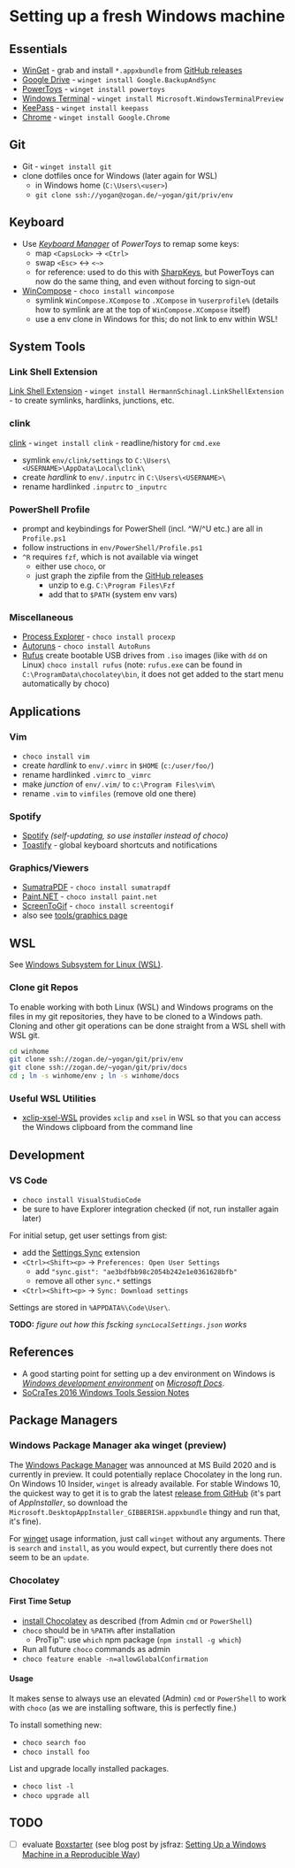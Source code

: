 # Setting up a fresh Windows machine

## Essentials

- [WinGet](https://docs.microsoft.com/en-us/windows/package-manager/) - grab and install
  `*.appxbundle` from [GitHub releases](https://github.com/microsoft/winget-cli/releases)
- [Google Drive](https://www.google.com/drive/download/) - `winget install Google.BackupAndSync`
- [PowerToys](https://github.com/microsoft/PowerToys) - `winget install powertoys`
- [Windows Terminal](https://github.com/microsoft/terminal) - `winget install Microsoft.WindowsTerminalPreview`
- [KeePass](http://keepass.info/) - `winget install keepass`
- [Chrome](https://www.google.de/intl/de/chrome/browser/desktop/index.html) -
  `winget install Google.Chrome`

## Git

- Git - `winget install git`
- clone dotfiles once for Windows (later again for WSL)
  - in Windows home (`C:\Users\<user>`)
  - `git clone ssh://yogan@zogan.de/~yogan/git/priv/env`

## Keyboard

- Use [*Keyboard Manager*](https://aka.ms/PowerToysOverview_KeyboardManager) of *PowerToys* to remap some keys:
  - map `<CapsLock>` → `<Ctrl>`
  - swap `<Esc>` ↔ `<~>`
  - for reference: used to do this with [SharpKeys](https://sharpkeys.codeplex.com),
    but PowerToys can now do the same thing, and even without forcing to sign-out
- [WinCompose](https://github.com/SamHocevar/wincompose) - `choco install wincompose`
  - symlink `WinCompose.XCompose` to `.XCompose` in `%userprofile%` (details how
    to symlink are at the top of `WinCompose.XCompose` itself)
  - use a env clone in Windows for this; do not link to env within WSL!

## System Tools

### Link Shell Extension

[Link Shell
Extension](http://schinagl.priv.at/nt/hardlinkshellext/hardlinkshellext.html) -
`winget install HermannSchinagl.LinkShellExtension` - to create symlinks, hardlinks, junctions,
etc.

### clink

[clink](https://mridgers.github.io/clink/) - `winget install clink` -
readline/history for `cmd.exe`

- symlink `env/clink/settings` to `C:\Users\<USERNAME>\AppData\Local\clink\`
- create *hardlink* to `env/.inputrc` in `C:\Users\<USERNAME>\`
- rename hardlinked `.inputrc` to `_inputrc`

### PowerShell Profile

- prompt and keybindings for PowerShell (incl. ^W/^U etc.) are all in `Profile.ps1`
- follow instructions in `env/PowerShell/Profile.ps1`
- `^R` requires `fzf`, which is not available via winget
   - either use `choco`, or
   - just graph the zipfile from the [GitHub releases](https://github.com/junegunn/fzf/releases)
     - unzip to e.g. `C:\Program Files\Fzf`
     - add that to `$PATH` (system env vars)

### Miscellaneous

- [Process
  Explorer](https://technet.microsoft.com/en-us/sysinternals/bb896653.aspx) -
  `choco install procexp`
- [Autoruns](https://technet.microsoft.com/en-us/sysinternals/bb963902.aspx) -
  `choco install AutoRuns`
- [Rufus](http://rufus.akeo.ie) create bootable USB drives from `.iso` images
  (like with `dd` on Linux) `choco install rufus` (note: `rufus.exe` can be
  found in `C:\ProgramData\chocolatey\bin`, it does not get added to the start
  menu automatically by choco)

## Applications

### Vim

- `choco install vim`
- create *hardlink* to `env/.vimrc` in `$HOME` (`c:/user/foo/`)
- rename hardlinked `.vimrc` to `_vimrc`
- make *junction* of `env/.vim/` to `c:\Program Files\vim\`
- rename `.vim` to `vimfiles` (remove old one there)

### Spotify

- [Spotify](https://www.spotify.com/de/download/windows/)
  *(self-updating, so use installer instead of choco)*
- [Toastify](https://github.com/aleab/toastify/releases) - global
  keyboard shortcuts and notifications

### Graphics/Viewers

- [SumatraPDF](http://www.sumatrapdfreader.org/free-pdf-reader.html) -
  `choco install sumatrapdf`
- [Paint.NET](http://www.getpaint.net) - `choco install paint.net`
- [ScreenToGif](http://www.screentogif.com/) - `choco install screentogif`
- also see [tools/graphics page](../tools/graphics.md)

## WSL

See [Windows Subsystem for Linux (WSL)](wsl.md).

### Clone git Repos

To enable working with both Linux (WSL) and Windows programs on the files in my
git repositories, they have to be cloned to a Windows path. Cloning and other
git operations can be done straight from a WSL shell with WSL git.

```sh
cd winhome
git clone ssh://zogan.de/~yogan/git/priv/env
git clone ssh://zogan.de/~yogan/git/priv/docs
cd ; ln -s winhome/env ; ln -s winhome/docs
```

### Useful WSL Utilities

- [xclip-xsel-WSL](https://github.com/Konfekt/xclip-xsel-WSL) provides `xclip`
  and `xsel` in WSL so that you can access the Windows clipboard from the
  command line

## Development

### VS Code

- `choco install VisualStudioCode`
- be sure to have Explorer integration checked (if not, run installer again
  later)

For initial setup, get user settings from gist:

- add the [Settings
  Sync](https://marketplace.visualstudio.com/items?itemName=Shan.code-settings-sync)
  extension
- `<Ctrl><Shift><p>` → `Preferences: Open User Settings`
  - add `"sync.gist": "ae3bdfbb98c2054b242e1e0361628bfb"`
  - remove all other `sync.*` settings
- `<Ctrl><Shift><p>` → `Sync: Download settings`

Settings are stored in `%APPDATA%\Code\User\`.

**TODO:** *figure out how this fscking `syncLocalSettings.json` works*

## References

- A good starting point for setting up a dev environment on Windows is
  *[Windows development environment](https://docs.microsoft.com/en-us/windows/dev-environment/)*
  on *[Microsoft Docs](https://docs.microsoft.com/en-us/)*.
- [SoCraTes 2016 Windows Tools Session Notes](https://blog.sandra-parsick.de/2016/09/20/summary-of-socrates-2016-session-hey-dude-where-is-my-tool-chain-working-on-windows-as-a-linux-user-aka-lets-talk-about-windows/)

## Package Managers

### Windows Package Manager aka winget (preview)

The
[Windows Package Manager](https://docs.microsoft.com/en-us/windows/package-manager/)
was announced at MS Build 2020 and is currently in preview. It could potentially
replace Chocolatey in the long run. On Windows 10 Insider, `winget` is already
available. For stable Windows 10, the quickest way to get it is to grab the
latest [release from GitHub](https://github.com/microsoft/winget-cli/releases)
(it's part of *AppInstaller*, so download the
`Microsoft.DesktopAppInstaller_GIBBERISH.appxbundle` thingy and run that,
it's fine).

For [winget](https://docs.microsoft.com/en-us/windows/package-manager/winget/)
usage information, just call `winget` without any arguments. There is `search`
and `install`, as you would expect, but currently there does not seem to be an
`update`.

### Chocolatey

#### First Time Setup

- [install Chocolatey](https://chocolatey.org/install) as described (from Admin
  `cmd` or `PowerShell`)
- `choco` should be in `%PATH%` after installation
  - ProTip™: use `which` npm package (`npm install -g which`)
- Run all future `choco` commands as admin
- `choco feature enable -n=allowGlobalConfirmation`

#### Usage

It makes sense to always use an elevated (Admin) `cmd` or `PowerShell` to work
with `choco` (as we are installing software, this is perfectly fine.)

To install something new:

- `choco search foo`
- `choco install foo`

List and upgrade locally installed packages.

- `choco list -l`
- `choco upgrade all`

## TODO

- [ ] evaluate [Boxstarter](http://boxstarter.org/) (see blog post by jsfraz:
  [Setting Up a Windows Machine in a Reproducible
  Way](https://blog.jessfraz.com/post/windows-for-linux-nerds/#setting-up-a-windows-machine-in-a-reproducible-way))
